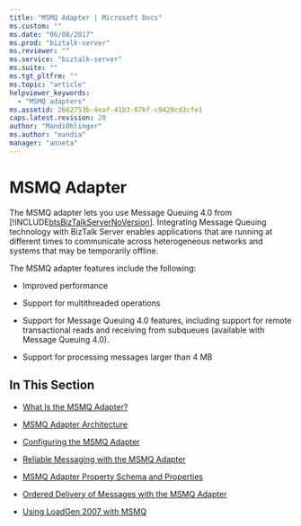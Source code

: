```yaml
---
title: "MSMQ Adapter | Microsoft Docs"
ms.custom: ""
ms.date: "06/08/2017"
ms.prod: "biztalk-server"
ms.reviewer: ""
ms.service: "biztalk-server"
ms.suite: ""
ms.tgt_pltfrm: ""
ms.topic: "article"
helpviewer_keywords: 
  - "MSMQ adapters"
ms.assetid: 2602753b-4eaf-41b3-87bf-c9429cd3cfe1
caps.latest.revision: 20
author: "MandiOhlinger"
ms.author: "mandia"
manager: "anneta"
---
```

# MSMQ Adapter
The MSMQ adapter lets you use Message Queuing 4.0 from [!INCLUDE[btsBizTalkServerNoVersion](../includes/btsbiztalkservernoversion-md.md)]. Integrating Message Queuing technology with BizTalk Server enables applications that are running at different times to communicate across heterogeneous networks and systems that may be temporarily offline.  
  
 The MSMQ adapter features include the following:  
  
-   Improved performance  
  
-   Support for multithreaded operations  
  
-   Support for Message Queuing 4.0 features, including support for remote transactional reads and receiving from subqueues (available with Message Queuing 4.0).  
  
-   Support for processing messages larger than 4 MB  
  
## In This Section  
  
-   [What Is the MSMQ Adapter?](../core/what-is-the-msmq-adapter.md)  
  
-   [MSMQ Adapter Architecture](../core/msmq-adapter-architecture.md)  
  
-   [Configuring the MSMQ Adapter](../core/configuring-the-msmq-adapter.md)  
  
-   [Reliable Messaging with the MSMQ Adapter](../core/reliable-messaging-with-the-msmq-adapter.md)  
  
-   [MSMQ Adapter Property Schema and Properties](../core/msmq-adapter-property-schema-and-properties.md)  
  
-   [Ordered Delivery of Messages with the MSMQ Adapter](../core/ordered-delivery-of-messages-with-the-msmq-adapter.md)  
  
-   [Using LoadGen 2007 with MSMQ](../core/using-loadgen-2007-with-msmq.md)